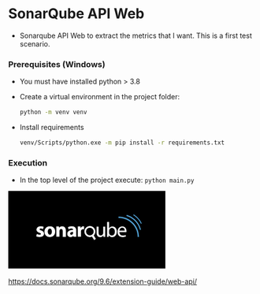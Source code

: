 # SonarQube API Web 
- Sonarqube API Web to extract the metrics that I want. This is a first test scenario.

### Prerequisites (Windows)

- You must have installed python > 3.8
- Create a virtual environment in the project folder:

  ```bash
  python -m venv venv
  ```
- Install requirements

  ```bash
  venv/Scripts/python.exe -m pip install -r requirements.txt
  ```

### Execution

- In the top level of the project execute:
  `python main.py`
  
  
![sonar logo](sonarqube.png)


https://docs.sonarqube.org/9.6/extension-guide/web-api/
